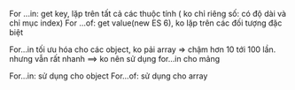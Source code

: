 For ...in: get key, lặp trên tất cả các thuộc tính ( ko chỉ riêng số: có độ dài và chỉ mục index)
For ...of: get value(new ES 6), ko lặp trên các đối tượng đặc biệt

For...in tối ưu hóa cho các object, ko pải array => chậm hơn 10 tới 100 lần. nhưng vẫn rất nhanh
==> ko nên sử dụng for...in cho mảng

For...in: sử dụng cho object
For...of: sử dụng cho array
